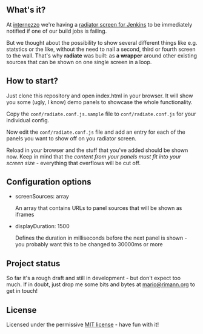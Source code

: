 ## What's it?

At [internezzo](http://www.internezzo.ch/) we're having a [radiator screen for Jenkins](https://github.com/laeuft/jenkins-monitor) to be immediately notified if one of our build jobs is failing.

But we thought about the possibility to show several different things like e.g. statstics or the like, without the need to nail a second, third or fourth screen to the wall. That's why **radiate** was built: as **a wrapper** around other existing sources that can be shown on one single screen in a loop.

## How to start?
Just clone this repository and open index.html in your browser. It will show you some (ugly, I know) demo panels to showcase the whole functionality.

Copy the `conf/radiate.conf.js.sample` file to `conf/radiate.conf.js` for your individual config.

Now edit the `conf/radiate.conf.js` file and add an entry for each of the panels you want to show off on you radiator screen.

Reload in your browser and the stuff that you've added should be shown now. Keep in mind that the *content from your panels must fit into your screen size* - everything that overflows will be cut off.

## Configuration options

- screenSources: array

	An array that contains URLs to panel sources that will be shown as iframes

- displayDuration: 1500

	Defines the duration in milliseconds before the next panel is shown - you probably want this to be changed to 30000ms or more

## Project status

So far it's a rough draft and still in development - but don't expect too much. If in doubt, just drop me some bits and bytes at mario@rimann.org to get in touch!

## License
Licensed under the permissive [MIT license](http://opensource.org/licenses/MIT) - have fun with it!
